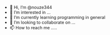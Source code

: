 - 👋 Hi, I’m @nouze344
- 👀 I’m interested in ...
- 🌱 I’m currently learning programming in general
- 💞️ I’m looking to collaborate on ...
- 📫 How to reach me .....

<!---
nouze344/nouze344 is a ✨ special ✨ repository because its `README.md` (this file) appears on your GitHub profile.
You can click the Preview link to take a look at your changes.
--->
